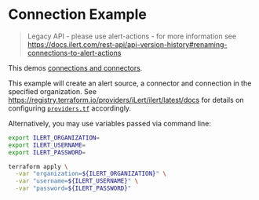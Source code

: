 # Connection Example

> Legacy API - please use alert-actions - for more information see https://docs.ilert.com/rest-api/api-version-history#renaming-connections-to-alert-actions

This demos [connections and connectors](https://docs.ilert.com/getting-started/intro#connectors-and-connections-outbond-integrations).

This example will create an alert source, a connector and connection in the specified organization. See https://registry.terraform.io/providers/iLert/ilert/latest/docs for details on configuring [`providers.tf`](./providers.tf) accordingly.

Alternatively, you may use variables passed via command line:

```sh
export ILERT_ORGANIZATION=
export ILERT_USERNAME=
export ILERT_PASSWORD=
```

```sh
terraform apply \
  -var "organization=${ILERT_ORGANIZATION}" \
  -var "username=${ILERT_USERNAME}" \
  -var "password=${ILERT_PASSWORD}"
```
